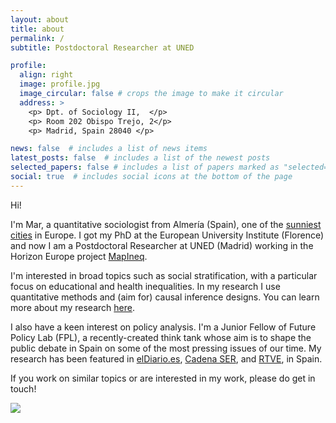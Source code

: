 ```yaml
---
layout: about
title: about
permalink: /
subtitle: Postdoctoral Researcher at UNED

profile:
  align: right
  image: profile.jpg
  image_circular: false # crops the image to make it circular
  address: >
    <p> Dpt. of Sociology II,  </p>
    <p> Room 202 Obispo Trejo, 2</p>
    <p> Madrid, Spain 28040 </p>

news: false  # includes a list of news items
latest_posts: false  # includes a list of the newest posts
selected_papers: false # includes a list of papers marked as "selected={true}"
social: true  # includes social icons at the bottom of the page
---
```


Hi!

I'm Mar, a quantitative sociologist from Almería (Spain), one of the [sunniest cities](https://weather-and-climate.com/average-monthly-hours-Sunshine,almeria-andalucia-es,Spain) in Europe. I got my PhD at the European University Institute (Florence) and now I am a Postdoctoral Researcher at UNED (Madrid) working in the Horizon Europe project [MapIneq](https://mapineq.eu/).

I'm interested in broad topics such as social stratification, with a particular focus on educational and health inequalities. In my research I use quantitative methods and (aim for) causal inference designs. You can learn more about my research [here](https://marespadafor.github.io/research/).

I also have a keen interest on policy analysis. I'm a Junior Fellow of Future Policy Lab (FPL), a recently-created think tank whose aim is to shape the public debate in Spain on some of the most pressing issues of our time. My research has been featured in [elDiario.es](https://www.eldiario.es/sociedad/abrir-casas-apuestas-cerca-institutos-baja-rendimiento-escolar-barrios-humildes_1_8440297.html), [Cadena SER](https://cadenaser.com/ser/2021/10/31/sociedad/1635675473_674477.html), and [RTVE](https://www.rtve.es/noticias/20211107/casas-apuestas-proximidad-colegios-barrios/2211660.shtml), in Spain.

If you work on similar topics or are interested in my work, please do get in touch!

![][def]


[def]: assets/img/productive.jpeg